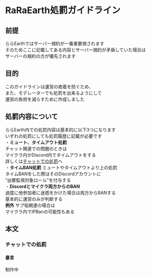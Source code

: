 # RaRaEarth処罰ガイドライン
## 前提
ららEarthではサーバー規約が一番重要視されます  
そのためここに記載してある内容とサーバー規約が矛盾していた場合は  
サーバーの規約の方が優先されます  
## 目的
このガイドラインは運営の癒着を防ぐため、  
また、モデレーターでも処罰を出来るようにして  
運営の負担を減らすために作成しました  
## 処罰内容について
ららEarth内での処罰内容は基本的に以下3つになります  
いずれの処罰にしても処罰履歴に記載が必要です  
・**ミュート、タイムアウト処罰**  
チャット関連での問題のときは  
マイクラ内かDiscord内でタイムアウトをする  
詳しくは[チャットでの処罰](#chatPunishment)へ  
・**タイムBAN処罰**
ミュートやタイムアウトより上の処罰  
タイムBANをした際はそのDiscordアカウントに  
"@要監視対象ロール"を付与する  
・**Discordとマイクラ両方からのBAN**  
過度に他参加者に迷惑をかけた場合は両方からBANする  
基本的に運営のみが判断する  
**例外**
サブ垢関連の場合は  
マイクラ内でIPBanの可能性もある  
<a id="chatPunishment"></a>
## 本文
### チャットでの処罰
#### 暴言  
制作中
